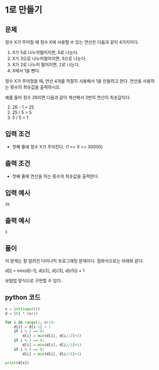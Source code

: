 # 1로 만들기

## 문제

정수 X가 주어질 때 정수 X에 사용할 수 있는 연산은 다음과 같이 4가지이다.

1. X가 5로 나누어떨어지면, 5로 나눈다.
2. X가 3으로 나누어떨어지면, 3으로 나눈다.
3. X가 2로 나누어 떨어지면, 2로 나눈다.
4. X에서 1을 뺀다.

정수 X가 주어졌을 때, 연산 4개를 적절히 사용해서 1을 만들려고 한다. 연산을 사용하는 횟수의 최솟값을 출력하시오.

예를 들어 정수 26이면 다음과 같이 계산해서 3번의 연산이 최솟값이다.

1. 26 - 1 = 25
2. 25 / 5 = 5
3. 5 / 5 = 1

## 입력 조건

- 첫째 줄에 정수 X가 주어진다. (1 <= X <= 30000)

## 출력 조건

- 첫째 줄에 연산을 하는 횟수의 최솟값을 출력한다.

## 입력 예시

    26

## 출력 예시

    3

## 풀이

이 문제는 잘 알려진 다이나믹 프로그래밍 문제이다. 점화식으로는 아래와 같다.

d[i] = min(d[i-1], d[i/2], d[i/3], d[i/5]) + 1

보텀업 방식으로 구현할 수 있다.

## python 코드

```python
x = int(input())
d = [0] * (x+1)

for i in range(2, x+1):
    d[i] = d[i-1] + 1
    if i % 2 == 0:
        d[i] = min(d[i], d[i//2]+1)
    if i % 3 == 0:
        d[i] = min(d[i], d[i//3]+1)
    if i % 5 == 0:
        d[i] = min(d[i], d[i//5]+1)

print(d[x])
```